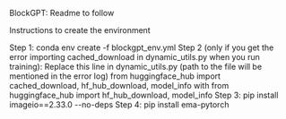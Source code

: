 BlockGPT: Readme to follow


Instructions to create the environment

Step 1: conda env create -f blockgpt_env.yml
Step 2 (only if you get the error importing cached_download in dynamic_utils.py when you run training):
        Replace this line in dynamic_utils.py (path to the file will be mentioned in the error log)
        from huggingface_hub import cached_download, hf_hub_download, model_info
        with 
        from huggingface_hub import hf_hub_download, model_info
Step 3: pip install imageio==2.33.0 --no-deps 
Step 4: pip install ema-pytorch

